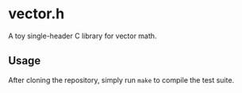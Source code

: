 # vector.h
A toy single-header C library for vector math.

## Usage
After cloning the repository, simply run `make` to compile the test suite.
